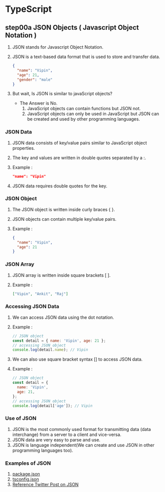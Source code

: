 # TypeScript

## step00a JSON Objects ( Javascript Object Notation )

1.  JSON stands for Javascript Object Notation.
2.  JSON is a text-based data format that is used to store and transfer data.

    ```json
    {
      "name": "Vipin",
      "age": 21,
      "gender": "male"
    }
    ```

3.  But wait, Is JSON is similar to javaScript objects?

    - The Answer is No.
      1. JavaScript objects can contain functions but JSON not.
      2. JavaScript objects can only be used in JavaScript but JSON can be created and used by other programming languages.

### JSON Data

1. JSON data consists of key/value pairs similar to JavaScript object properties.
2. The key and values are written in double quotes separated by a :.
3. Example :

   ```json
   "name": "Vipin"
   ```

4. JSON data requires double quotes for the key.

### JSON Object

1.  The JSON object is written inside curly braces { }.
2.  JSON objects can contain multiple key/value pairs.
3.  Example :

    ```json
    {
      "name": "Vipin",
      "age": 21
    }
    ```

### JSON Array

1.  JSON array is written inside square brackets [ ].
2.  Example :

    ```json
    ["Vipin", "Ankit", "Raj"]
    ```

### Accessing JSON Data

1.  We can access JSON data using the dot notation.
2.  Example :

    ```js
    // JSON object
    const detail = { name: 'Vipin', age: 21 };
    // accessing JSON object
    console.log(detail.name); // Vipin
    ```

3.  We can also use square bracket syntax [] to access JSON data.
4.  Example :

    ```js
    // JSON object
    const detail = {
      name: 'Vipin',
      age: 21,
    };
    // accessing JSON object
    console.log(detail['age']); // Vipin
    ```

### Use of JSON

1. JSON is the most commonly used format for transmitting data (data interchange) from a server to a client and vice-versa.
2. JSON data are very easy to parse and use.
3. JSON is language independent(We can create and use JSON in other programming languages too).

### Examples of JSON

1. [package.json](https://docs.npmjs.com/cli/v9/configuring-npm/package-json)
2. [tsconfig.json](https://www.typescriptlang.org/docs/handbook/tsconfig-json.html)
3. [Reference Twitter Post on JSON](https://twitter.com/personalvipin/status/1595314084118790144)
